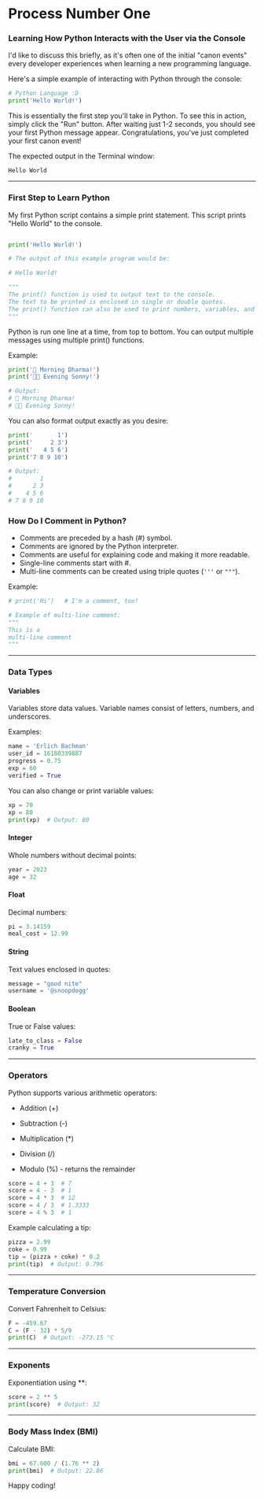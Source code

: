 # Process Number One

### Learning How Python Interacts with the User via the Console

I'd like to discuss this briefly, as it's often one of the initial \"canon events\" every developer experiences when learning a new programming language.

Here's a simple example of interacting with Python through the console:

```python
# Python Language :D
print('Hello World!')
```

This is essentially the first step you'll take in Python. To see this in action, simply click the \"Run\" button. After waiting just 1-2 seconds, you should see your first Python message appear. Congratulations, you've just completed your first canon event!

The expected output in the Terminal window:

```
Hello World
```

---

### First Step to Learn Python

My first Python script contains a simple print statement. This script prints \"Hello World\" to the console.

```python

print('Hello World!')

# The output of this example program would be:

# Hello World!

"""
The print() function is used to output text to the console.
The text to be printed is enclosed in single or double quotes.
The print() function can also be used to print numbers, variables, and other data types.
"""
```

Python is run one line at a time, from top to bottom. You can output multiple messages using multiple print() functions.

Example:

```python
print('🌻 Morning Dharma!')
print('🙋🏽 Evening Sonny!')

# Output:
# 🌻 Morning Dharma!
# 🙋🏽 Evening Sonny!
```

You can also format output exactly as you desire:

```python
print('       1')
print('     2 3')
print('   4 5 6')
print('7 8 9 10')

# Output:
#        1
#      2 3
#    4 5 6
# 7 8 9 10
```

### How Do I Comment in Python?

- Comments are preceded by a hash (#) symbol.
- Comments are ignored by the Python interpreter.
- Comments are useful for explaining code and making it more readable.
- Single-line comments start with #.
- Multi-line comments can be created using triple quotes (`'''` or `"""`).

Example:

```python
# print('Hi')   # I'm a comment, too!

# Example of multi-line comment:
"""
This is a
multi-line comment
"""
```

---

### Data Types

#### Variables

Variables store data values. Variable names consist of letters, numbers, and underscores.

Examples:

```python
name = 'Erlich Bachman'
user_id = 16180339887
progress = 0.75
exp = 60
verified = True
```

You can also change or print variable values:

```python
xp = 70
xp = 80
print(xp)  # Output: 80
```

#### Integer

Whole numbers without decimal points:

```python
year = 2023
age = 32
```

#### Float

Decimal numbers:

```python
pi = 3.14159
meal_cost = 12.99
```

#### String

Text values enclosed in quotes:

```python
message = "good nite"
username = '@snoopdogg'
```

#### Boolean

True or False values:

```python
late_to_class = False
cranky = True
```

---

### Operators

Python supports various arithmetic operators:

- Addition (+)

- Subtraction (-)

- Multiplication (\*)

- Division (/)

- Modulo (%) - returns the remainder

```python
score = 4 + 3  # 7
score = 4 - 3  # 1
score = 4 * 3  # 12
score = 4 / 3  # 1.3333
score = 4 % 3  # 1
```

Example calculating a tip:

```python
pizza = 2.99
coke = 0.99
tip = (pizza + coke) * 0.2
print(tip)  # Output: 0.796
```

---

### Temperature Conversion

Convert Fahrenheit to Celsius:

```python
F = -459.67
C = (F - 32) * 5/9
print(C)  # Output: -273.15 °C
```

---

### Exponents

Exponentiation using \*\*:

```python
score = 2 ** 5
print(score)  # Output: 32
```

---

### Body Mass Index (BMI)

Calculate BMI:

```python
bmi = 67.600 / (1.76 ** 2)
print(bmi)  # Output: 22.86
```

Happy coding!

